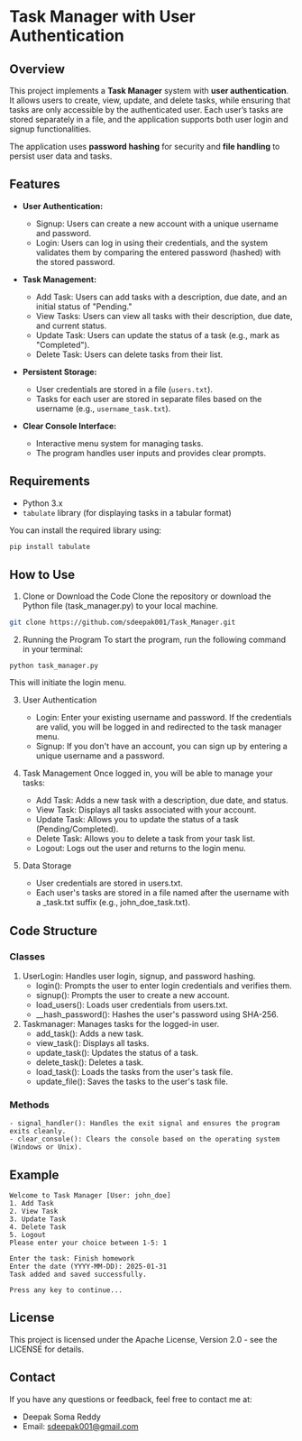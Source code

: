 # Task Manager with User Authentication

## Overview

This project implements a **Task Manager** system with **user authentication**. It allows users to create, view, update, and delete tasks, while ensuring that tasks are only accessible by the authenticated user. Each user’s tasks are stored separately in a file, and the application supports both user login and signup functionalities.

The application uses **password hashing** for security and **file handling** to persist user data and tasks.

## Features

- **User Authentication:**
  - Signup: Users can create a new account with a unique username and password.
  - Login: Users can log in using their credentials, and the system validates them by comparing the entered password (hashed) with the stored password.
  
- **Task Management:**
  - Add Task: Users can add tasks with a description, due date, and an initial status of "Pending."
  - View Tasks: Users can view all tasks with their description, due date, and current status.
  - Update Task: Users can update the status of a task (e.g., mark as "Completed").
  - Delete Task: Users can delete tasks from their list.

- **Persistent Storage:**
  - User credentials are stored in a file (`users.txt`).
  - Tasks for each user are stored in separate files based on the username (e.g., `username_task.txt`).

- **Clear Console Interface:**
  - Interactive menu system for managing tasks.
  - The program handles user inputs and provides clear prompts.

## Requirements

- Python 3.x
- `tabulate` library (for displaying tasks in a tabular format)

You can install the required library using:
```bash
pip install tabulate
```

## How to Use

1. Clone or Download the Code
Clone the repository or download the Python file (task_manager.py) to your local machine.

```bash
git clone https://github.com/sdeepak001/Task_Manager.git
```


2. Running the Program
To start the program, run the following command in your terminal:

```
python task_manager.py
```
This will initiate the login menu.

3. User Authentication
    - Login: Enter your existing username and password. If the credentials are valid, you will be logged in and redirected to the task manager menu.
    - Signup: If you don't have an account, you can sign up by entering a unique username and a password.
4. Task Management
Once logged in, you will be able to manage your tasks:

    - Add Task: Adds a new task with a description, due date, and status.
    - View Task: Displays all tasks associated with your account.
    - Update Task: Allows you to update the status of a task (Pending/Completed).
    - Delete Task: Allows you to delete a task from your task list.
    - Logout: Logs out the user and returns to the login menu.
5. Data Storage
    - User credentials are stored in users.txt.
    - Each user's tasks are stored in a file named after the username with a _task.txt suffix (e.g., john_doe_task.txt).

## Code Structure
### Classes
1. UserLogin: Handles user login, signup, and password hashing.
    - login(): Prompts the user to enter login credentials and verifies them.
    - signup(): Prompts the user to create a new account.
    - load_users(): Loads user credentials from users.txt.
    - __hash_password(): Hashes the user's password using SHA-256.
2. Taskmanager: Manages tasks for the logged-in user.
    - add_task(): Adds a new task.
    - view_task(): Displays all tasks.
    - update_task(): Updates the status of a task.
    - delete_task(): Deletes a task.
    - load_task(): Loads the tasks from the user's task file.
    - update_file(): Saves the tasks to the user's task file.

### Methods
    - signal_handler(): Handles the exit signal and ensures the program exits cleanly.
    - clear_console(): Clears the console based on the operating system (Windows or Unix).

## Example

```
Welcome to Task Manager [User: john_doe]
1. Add Task
2. View Task
3. Update Task
4. Delete Task
5. Logout
Please enter your choice between 1-5: 1

Enter the task: Finish homework
Enter the date (YYYY-MM-DD): 2025-01-31
Task added and saved successfully.

Press any key to continue...
```

## License
This project is licensed under the Apache License, Version 2.0 - see the LICENSE for details.

## Contact
If you have any questions or feedback, feel free to contact me at:
- Deepak Soma Reddy
- Email: sdeepak001@gmail.com
